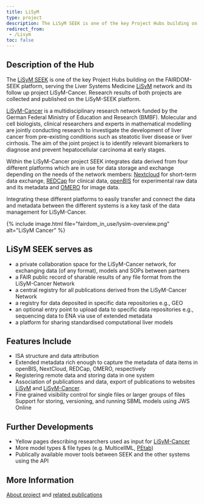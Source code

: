 ```yaml
---
title: LiSyM
type: project
description: The LiSyM SEEK is one of the key Project Hubs building on the FAIRDOM-SEEK platform, serving the Liver Systems Medicine LiSyM network  and its follow up project LiSyM-Cancer. Research results of both projects are collected and published on the LiSyM-SEEK platform.
redirect_from:
 - /Lisym
toc: false
---
```

<!--
The [LiSyM SEEK](https://seek.lisym.org) is one of the key Project Hubs build on the FAIRDOM-SEEK platform, serving the LiSyM network. Liver Systems Medicine (LiSyM) project is a network of German research centers and institutions, working together to develop a Systems Medicine approach to study early and advanced liver disease. It was funded by the German Ministry for Education and Research (BMBF, Bundesministerium für Bildung und Forschung) and in the tradition of a 15 year long initiative towards clinically actionable systems understanding of the liver. The BMBF enables active contribution of LiSyM data managers to the FAIRDOM project.

The project members use the [LiSyM SEEK](https://seek.lisym.org) to upload and or interlink experimental data, as well as organizing computational models build from these. 
-->
<!-- {% include image.html file="LiSyM.png" alt="LiSyM SEEK" %} -->

## Description of the Hub

The [LiSyM SEEK](https://seek.lisym.org/) is one of the key Project Hubs building on the FAIRDOM-SEEK platform, serving the Liver Systems Medicine [LiSyM](https://www.lisym.org/) network  and its follow up project LiSyM-Cancer. Research results of both projects are collected and published on the LiSyM-SEEK platform.

[LiSyM-Cancer](https://www.lisym-cancer.org/) is a multidisciplinary research network funded by the German Federal Ministry of Education and Research (BMBF). Molecular and cell biologists, clinical researchers and experts in mathematical modelling are jointly conducting research to investigate the development of liver cancer from pre-existing conditions such as steatotic liver disease or liver cirrhosis. The aim of the joint project is to identify relevant biomarkers to diagnose and prevent hepatocellular carcinoma at early stages.

Within the LiSyM-Cancer project SEEK integrates data derived from four different platforms which are in use for data storage and exchange depending on the needs of the network members: [Nextcloud](https://nextcloud.com/) for short-term data exchange, [REDCap](https://www.project-redcap.org/) for clinical data, [openBIS](https://openbis.ch/) for experimental raw data and its metadata and [OMERO](https://www.openmicroscopy.org/omero/) for image data.

Integrating these different platforms to easily transfer and connect the data and metadata between the different systems is a key task of the data management for LiSyM-Cancer.

{% include image.html file="fairdom_in_use/lysim-overview.png" alt="LiSyM Cancer" %}

## LiSyM SEEK serves as

- a private collaboration space for the LiSyM-Cancer network, for exchanging data (of any format), models and SOPs between partners
- a FAIR public record of sharable results of any file format from the LiSyM-Cancer Network
- a central registry for all publications derived from the LiSyM-Cancer Network
- a registry for data deposited in specific data repositories e.g., GEO
- an optional entry point to upload data to specific data repositories e.g., sequencing data to ENA via use of extended metadata
- a platform for sharing standardised computational liver models

## Features Include

- ISA structure and data attribution
- Extended metadata rich enough to capture the metadata of data items in openBIS, NextCloud, REDCap, OMERO, respectively
- Registering remote data and storing data in one system
- Association of publications and data, export of publications to websites [LiSyM](https://www.lisym.org) and [LiSyM-Cancer](https://www.lisym-cancer.org).
- Fine grained visibility control for single files or larger groups of files
Support for storing, versioning, and running SBML models using JWS Online

## Further Developments

- Yellow pages describing researchers used as input for [LiSyM-Cancer](https://www.lisym-cancer.org) 
- More model types & file types  (e.g. MulticellML, [PEtab](https://petab.readthedocs.io)) 
- Publically available mover tools between SEEK and the other systems using the API

## More Information

[About project](https://www.lisym-cancer.org/projects) and [related publications](https://seek.lisym.org/publications)

